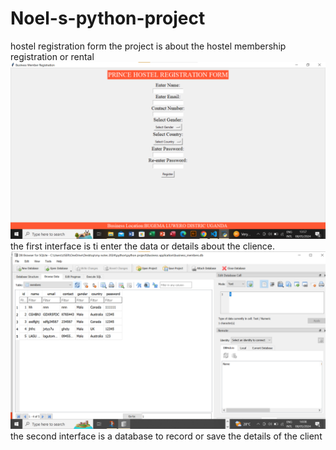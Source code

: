 # Noel-s-python-project
hostel registration form
the project is about the hostel membership registration or rental
![screenshot](https://github.com/Oroma24/Noel-s-python-project/blob/main/Screenshot%202024-05-08%20135748.png)
the first interface is ti enter the data or details about the clience.
![screenshot](https://github.com/Oroma24/Noel-s-python-project/blob/main/Screenshot%202024-05-08%20141009.png)
the second interface is a database to record or save the details of the client
